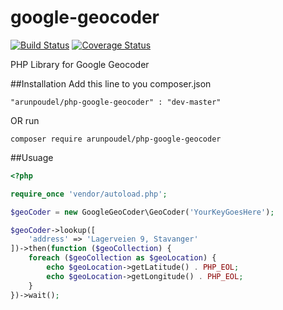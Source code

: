 google-geocoder
===============

[![Build Status](https://travis-ci.org/arunpoudel/google-geocoder.svg?branch=master)](https://travis-ci.org/arunpoudel/google-geocoder)
[![Coverage Status](https://coveralls.io/repos/arunpoudel/google-geocoder/badge.svg?branch=master&service=github)](https://coveralls.io/github/arunpoudel/google-geocoder?branch=master)

PHP Library for Google Geocoder

##Installation
Add this line to you composer.json

`"arunpoudel/php-google-geocoder" : "dev-master"`

OR run

`composer require arunpoudel/php-google-geocoder`

##Usuage

```php
<?php

require_once 'vendor/autoload.php';

$geoCoder = new GoogleGeoCoder\GeoCoder('YourKeyGoesHere');

$geoCoder->lookup([
    'address' => 'Lagerveien 9, Stavanger'
])->then(function ($geoCollection) {
    foreach ($geoCollection as $geoLocation) {
        echo $geoLocation->getLatitude() . PHP_EOL;
        echo $geoLocation->getLongitude() . PHP_EOL;
    }
})->wait();
```

